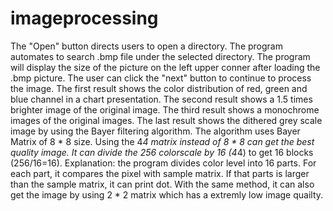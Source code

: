 # imageprocessing
The "Open" button directs users to open a directory. The program automates to search .bmp file under the selected directory.
The program will display the size of the picture on the left upper conner after loading the .bmp picture.
The user can click the "next" button to continue to process the image. The first result shows the color distribution of red, green and blue channel in a chart presentation.
The second result shows a 1.5 times brighter image of the original image. The third result shows a monochrome images of the original images. The last result shows the dithered grey scale image by using the Bayer filtering algorithm. The algorithm uses Bayer Matrix of 8 * 8 size. Using the 4*4 matrix instead of 8 * 8 can get the best quality image. It can divide the 256 colorscale by 16 (4*4) to get 16 blocks (256/16=16). Explanation: the program divides color level into 16 parts. For each part, it compares the pixel with sample matrix. If that parts is larger than the sample matrix, it can print dot. With the same method, it can also get the image by  using 2 * 2 matrix which has a extremly low image quailty.
